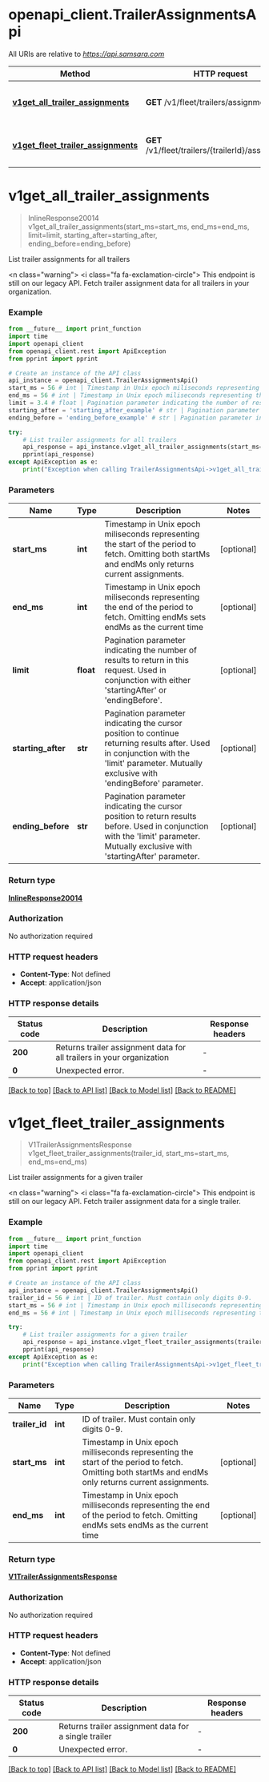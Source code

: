 # openapi_client.TrailerAssignmentsApi

All URIs are relative to *https://api.samsara.com*

Method | HTTP request | Description
------------- | ------------- | -------------
[**v1get_all_trailer_assignments**](TrailerAssignmentsApi.md#v1get_all_trailer_assignments) | **GET** /v1/fleet/trailers/assignments | List trailer assignments for all trailers
[**v1get_fleet_trailer_assignments**](TrailerAssignmentsApi.md#v1get_fleet_trailer_assignments) | **GET** /v1/fleet/trailers/{trailerId}/assignments | List trailer assignments for a given trailer


# **v1get_all_trailer_assignments**
> InlineResponse20014 v1get_all_trailer_assignments(start_ms=start_ms, end_ms=end_ms, limit=limit, starting_after=starting_after, ending_before=ending_before)

List trailer assignments for all trailers

<n class=\"warning\"> <nh> <i class=\"fa fa-exclamation-circle\"></i> This endpoint is still on our legacy API. </nh> </n>  Fetch trailer assignment data for all trailers in your organization.

### Example

```python
from __future__ import print_function
import time
import openapi_client
from openapi_client.rest import ApiException
from pprint import pprint

# Create an instance of the API class
api_instance = openapi_client.TrailerAssignmentsApi()
start_ms = 56 # int | Timestamp in Unix epoch miliseconds representing the start of the period to fetch. Omitting both startMs and endMs only returns current assignments. (optional)
end_ms = 56 # int | Timestamp in Unix epoch miliseconds representing the end of the period to fetch. Omitting endMs sets endMs as the current time (optional)
limit = 3.4 # float | Pagination parameter indicating the number of results to return in this request. Used in conjunction with either 'startingAfter' or 'endingBefore'. (optional)
starting_after = 'starting_after_example' # str | Pagination parameter indicating the cursor position to continue returning results after. Used in conjunction with the 'limit' parameter. Mutually exclusive with 'endingBefore' parameter. (optional)
ending_before = 'ending_before_example' # str | Pagination parameter indicating the cursor position to return results before. Used in conjunction with the 'limit' parameter. Mutually exclusive with 'startingAfter' parameter. (optional)

try:
    # List trailer assignments for all trailers
    api_response = api_instance.v1get_all_trailer_assignments(start_ms=start_ms, end_ms=end_ms, limit=limit, starting_after=starting_after, ending_before=ending_before)
    pprint(api_response)
except ApiException as e:
    print("Exception when calling TrailerAssignmentsApi->v1get_all_trailer_assignments: %s\n" % e)
```

### Parameters

Name | Type | Description  | Notes
------------- | ------------- | ------------- | -------------
 **start_ms** | **int**| Timestamp in Unix epoch miliseconds representing the start of the period to fetch. Omitting both startMs and endMs only returns current assignments. | [optional] 
 **end_ms** | **int**| Timestamp in Unix epoch miliseconds representing the end of the period to fetch. Omitting endMs sets endMs as the current time | [optional] 
 **limit** | **float**| Pagination parameter indicating the number of results to return in this request. Used in conjunction with either &#39;startingAfter&#39; or &#39;endingBefore&#39;. | [optional] 
 **starting_after** | **str**| Pagination parameter indicating the cursor position to continue returning results after. Used in conjunction with the &#39;limit&#39; parameter. Mutually exclusive with &#39;endingBefore&#39; parameter. | [optional] 
 **ending_before** | **str**| Pagination parameter indicating the cursor position to return results before. Used in conjunction with the &#39;limit&#39; parameter. Mutually exclusive with &#39;startingAfter&#39; parameter. | [optional] 

### Return type

[**InlineResponse20014**](InlineResponse20014.md)

### Authorization

No authorization required

### HTTP request headers

 - **Content-Type**: Not defined
 - **Accept**: application/json

### HTTP response details
| Status code | Description | Response headers |
|-------------|-------------|------------------|
**200** | Returns trailer assignment data for all trailers in your organization |  -  |
**0** | Unexpected error. |  -  |

[[Back to top]](#) [[Back to API list]](../README.md#documentation-for-api-endpoints) [[Back to Model list]](../README.md#documentation-for-models) [[Back to README]](../README.md)

# **v1get_fleet_trailer_assignments**
> V1TrailerAssignmentsResponse v1get_fleet_trailer_assignments(trailer_id, start_ms=start_ms, end_ms=end_ms)

List trailer assignments for a given trailer

<n class=\"warning\"> <nh> <i class=\"fa fa-exclamation-circle\"></i> This endpoint is still on our legacy API. </nh> </n>  Fetch trailer assignment data for a single trailer.

### Example

```python
from __future__ import print_function
import time
import openapi_client
from openapi_client.rest import ApiException
from pprint import pprint

# Create an instance of the API class
api_instance = openapi_client.TrailerAssignmentsApi()
trailer_id = 56 # int | ID of trailer. Must contain only digits 0-9.
start_ms = 56 # int | Timestamp in Unix epoch milliseconds representing the start of the period to fetch. Omitting both startMs and endMs only returns current assignments. (optional)
end_ms = 56 # int | Timestamp in Unix epoch milliseconds representing the end of the period to fetch. Omitting endMs sets endMs as the current time (optional)

try:
    # List trailer assignments for a given trailer
    api_response = api_instance.v1get_fleet_trailer_assignments(trailer_id, start_ms=start_ms, end_ms=end_ms)
    pprint(api_response)
except ApiException as e:
    print("Exception when calling TrailerAssignmentsApi->v1get_fleet_trailer_assignments: %s\n" % e)
```

### Parameters

Name | Type | Description  | Notes
------------- | ------------- | ------------- | -------------
 **trailer_id** | **int**| ID of trailer. Must contain only digits 0-9. | 
 **start_ms** | **int**| Timestamp in Unix epoch milliseconds representing the start of the period to fetch. Omitting both startMs and endMs only returns current assignments. | [optional] 
 **end_ms** | **int**| Timestamp in Unix epoch milliseconds representing the end of the period to fetch. Omitting endMs sets endMs as the current time | [optional] 

### Return type

[**V1TrailerAssignmentsResponse**](V1TrailerAssignmentsResponse.md)

### Authorization

No authorization required

### HTTP request headers

 - **Content-Type**: Not defined
 - **Accept**: application/json

### HTTP response details
| Status code | Description | Response headers |
|-------------|-------------|------------------|
**200** | Returns trailer assignment data for a single trailer |  -  |
**0** | Unexpected error. |  -  |

[[Back to top]](#) [[Back to API list]](../README.md#documentation-for-api-endpoints) [[Back to Model list]](../README.md#documentation-for-models) [[Back to README]](../README.md)

